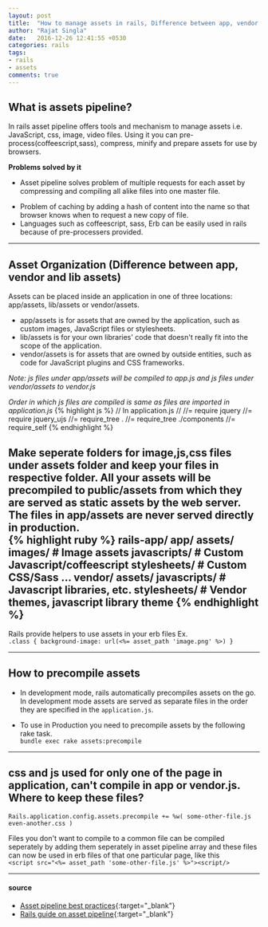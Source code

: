 ```yaml
---
layout: post
title:  "How to manage assets in rails, Difference between app, vendor and lib assets, what is asset pipeline?"
author: "Rajat Singla"
date:   2016-12-26 12:41:55 +0530
categories: rails
tags:
- rails
- assets
comments: true
---
```


## What is assets pipeline?
In rails asset pipeline offers tools and mechanism to manage assets i.e.
JavaScript, css, image, video files. Using it you can pre-process(coffeescript,sass), compress, minify and prepare assets for use by browsers.

**Problems solved by it**

- Asset pipeline solves problem of multiple requests for each asset by compressing and compiling all alike files into one master file.
<!--more-->
- Problem of caching by adding a hash of content into the name so that browser knows when to request a new copy of file.
- Languages such as coffeescript, sass, Erb can be easily used in rails because of pre-processers provided.

---

## Asset Organization (Difference between app, vendor and lib assets)
Assets can be placed inside an application in one of three locations:
app/assets, lib/assets or vendor/assets.

- app/assets is for assets that are owned by the application, such as custom images, JavaScript files or stylesheets.
- lib/assets is for your own libraries' code that doesn't really fit into the scope of the application.
- vendor/assets is for assets that are owned by outside entities, such as code for JavaScript plugins and CSS frameworks.     

*Note: js files under app/assets will be compiled to app.js
and js files under vendor/assets to vendor.js*    

*Order in which js files are compiled is same as files are imported in application.js*
{% highlight js %}
// In application.js
//
//= require jquery
//= require jquery_ujs
//= require_tree .
//= require_tree ./components
//= require_self
{% endhighlight %}    

Make seperate folders for image,js,css files under assets folder and keep your files in respective folder. All your assets will be precompiled to public/assets from which they are served as static assets by the web server. The files in app/assets are never served directly in production.    
{% highlight ruby %}
rails-app/
    app/
        assets/
            images/      # Image assets
            javascripts/ # Custom Javascript/coffeescript
            stylesheets/ # Custom CSS/Sass
    ...
    vendor/
        assets/
            javascripts/ # Javascript libraries, etc.
            stylesheets/ # Vendor themes, javascript library theme
{% endhighlight %}    
---

Rails provide helpers to use assets in your erb files Ex.    
`.class { background-image: url(<%= asset_path 'image.png' %>) }`

---

## How to precompile assets
- In development mode, rails automatically precompiles assets on the go.     
In development mode assets are served as separate files in the order they are specified in the `application.js`.

- To use in Production you need to precompile assets by the following rake task.   
`bundle exec rake assets:precompile`

---

## css and js used for only one of the page in application, can't compile in app or vendor.js. Where to keep these files?
`Rails.application.config.assets.precompile += %w( some-other-file.js even-another.css )`    

Files you don't want to compile to a common file can be compiled seperately by adding them seperately in asset pipeline array and these files can now be used in erb files of that one particular page, like this       
`<script src="<%= asset_path 'some-other-file.js' %>"><script/>`

---

#### source
- [Asset pipeline best practices](https://launchschool.com/blog/rails-asset-pipeline-best-practices "asset pipeline best practices"){:target="_blank"}
- [Rails guide on asset pipeline](http://guides.rubyonrails.org/asset_pipeline.html "rails guide"){:target="_blank"}
